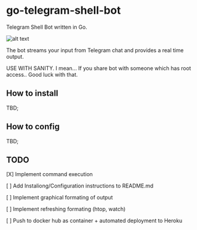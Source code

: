 # go-telegram-shell-bot

Telegram Shell Bot written in Go.

![alt text](https://media.giphy.com/media/QNWcboPyGgHCSFOhjV/giphy.gif)

The bot streams your input from Telegram chat and provides a real time output.

USE WITH SANITY. I mean... If you share bot with someone which has root access.. Good luck with that.

## How to install

TBD;

## How to config

TBD;

## TODO

[X] Implement command execution

[ ] Add Instaliong/Configuration instructions to README.md

[ ] Implement graphical formating of output

[ ] Implement refreshing formating (htop, watch)

[ ] Push to docker hub as container + automated deployment to Heroku
